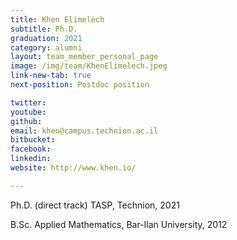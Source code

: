 ```yaml
---
title: Khen Elimelech
subtitle: Ph.D. 
graduation: 2021
category: alumni
layout: team_member_personal_page
image: /img/team/KhenElimelech.jpeg
link-new-tab: true
next-position: Postdoc position

twitter: 
youtube: 
github: 
email: khen@campus.technion.ac.il
bitbucket: 
facebook: 
linkedin: 
website: http://www.khen.io/

---
```


 Ph.D. (direct track) TASP, Technion, 2021

 B.Sc. Applied Mathematics, Bar-Ilan University, 2012



<!-- {% bibliography --query @*[year=2023] --group_by none %}
{% bibliography -q @*[c ~= {{ V. Indelman }}] %}
{% bibliography --sort authors %} -->
